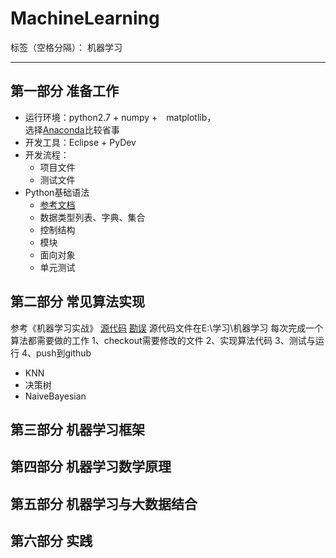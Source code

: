 ﻿# MachineLearning

标签（空格分隔）： 机器学习

---
## 第一部分 准备工作
* 运行环境：python2.7 + numpy +　matplotlib，    
选择[Anaconda](https://www.continuum.io)比较省事    
* 开发工具：Eclipse + PyDev
* 开发流程：
    * 项目文件
    * 测试文件
* Python基础语法
    * [参考文档](http://python.usyiyi.cn/python_278/library/index.html#)
    * 数据类型列表、字典、集合
    * 控制结构
    * 模块
    * 面向对象
    * 单元测试
## 第二部分 常见算法实现
参考《机器学习实战》    [源代码](https://manning.com/books/machine-learning-in-action)    [勘误](https://manning-content.s3.amazonaws.com/download/8/94d527f-01ea-4fe5-926a-9d0b77bed50e/Harrington_MachineLearninginAction_Err2.htm)    源代码文件在E:\学习\机器学习
每次完成一个算法都需要做的工作
1、checkout需要修改的文件
2、实现算法代码
3、测试与运行
4、push到github

* KNN
* 决策树
* NaiveBayesian


## 第三部分 机器学习框架

## 第四部分 机器学习数学原理

## 第五部分 机器学习与大数据结合

## 第六部分 实践





